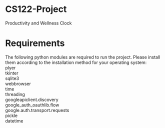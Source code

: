 # CS122-Project
Productivity and Wellness Clock

# Requirements
The following python modules are required to run the project. Please install them according to the installation method for your operating system: <br/>
plyer<br/> tkinter<br/> sqlite3<br/> webbrowser<br/> time<br/> threading<br/> googleapiclient.discovery<br/> google_auth_oauthlib.flow<br/> google.auth.transport.requests<br/> pickle<br/> datetime<br/> 

